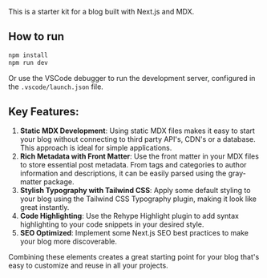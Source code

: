 This is a starter kit for a blog built with Next.js and MDX.

## How to run

```bash
npm install
npm run dev
```

Or use the VSCode debugger to run the development server, configured in the `.vscode/launch.json` file.

## Key Features:

1. **Static MDX Development**: Using static MDX files makes it easy to start your blog without connecting to third party API's, CDN's or a database. This approach is ideal for simple applications.
2. **Rich Metadata with Front Matter**: Use the front matter in your MDX files to store essential post metadata. From tags and categories to author information and descriptions, it can be easily parsed using the gray-matter package.
3. **Stylish Typography with Tailwind CSS**: Apply some default styling to your blog using the Tailwind CSS Typography plugin, making it look like great instantly.
4. **Code Highlighting**: Use the Rehype Highlight plugin to add syntax highlighting to your code snippets in your desired style.
5. **SEO Optimized**: Implement some Next.js SEO best practices to make your blog more discoverable.

Combining these elements creates a great starting point for your blog that's easy to customize and reuse in all your projects.